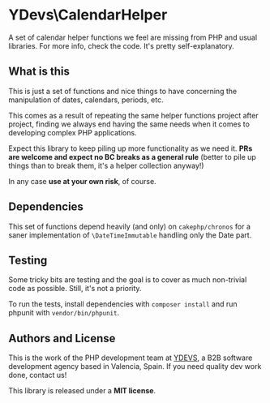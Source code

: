 # YDevs\CalendarHelper

A set of calendar helper functions we feel are missing from PHP and usual libraries.
For more info, check the code. It's pretty self-explanatory.

## What is this

This is just a set of functions and nice things to have concerning the manipulation
of dates, calendars, periods, etc.

This comes as a result of repeating the same helper functions project after project,
finding we always end having the same needs when it comes to developing complex PHP
applications.

Expect this library to keep piling up more functionality as we need it. **PRs are welcome
and expect no BC breaks as a general rule** (better to pile up things than to break them,
it's a helper collection anyway!)

In any case **use at your own risk**, of course.

## Dependencies

This set of functions depend heavily (and only) on `cakephp/chronos` for a saner implementation of
`\DateTimeImmutable` handling only the Date part. 

## Testing

Some tricky bits are testing and the goal is to cover as much non-trivial code as possible.
Still, it's not a priority.

To run the tests, install dependencies with `composer install` and run phpunit with `vendor/bin/phpunit`.

## Authors and License

This is the work of the PHP development team at [YDEVS](http://ydevs.com), a B2B software
development agency based in Valencia, Spain. If you need quality dev work done, contact us!

This library is released under a **MIT license**.